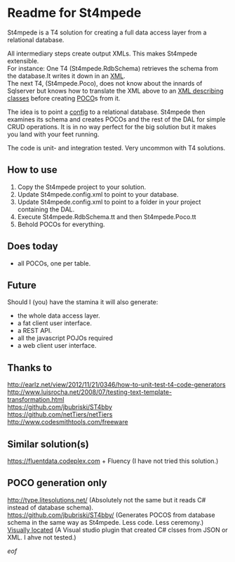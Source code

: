 # Readme for St4mpede

St4mpede is a T4 solution for creating a full data access layer from a relational database.

All intermediary steps create output XMLs. This makes St4mpede extensible.  
For instance: One T4 (St4mpede.RdbSchema) retrieves the schema from the database.It writes it down in an [XML](//github.com/LosManos/St4mpede/blob/master/St4mpede/St4mpede/RdbSchema/St4mpede.RdbSchema.xml).  
The next T4, (St4mpede.Poco), does not know about the innards of Sqlserver but knows how to translate the XML above to an [XML describing classes](https://github.com/LosManos/St4mpede/blob/master/St4mpede/St4mpede/Poco/PocoGenerator.xml) before creating   [POCO](//github.com/LosManos/St4mpede/tree/master/TheDAL/Poco)s from it. 

The idea is to point a [config](//github.com/LosManos/St4mpede/blob/master/St4mpede/St4mpede/St4mpede.config.xml) to a relational database. St4mpede then examines its schema and creates POCOs and the rest of the DAL for simple CRUD operations. It is in no way perfect for the big solution but it makes you land with your feet running.

The code is unit- and integration tested. Very uncommon with T4 solutions.  

## How to use

1) Copy the St4mpede project to your solution.  
2) Update St4mpede.config.xml to point to your database.  
3) Update St4mpede.config.xml to point to a folder in your project containing the DAL.  
4) Execute St4mpede.RdbSchema.tt and then St4mpede.Poco.tt  
5) Behold POCOs for everything.

## Does today

* all POCOs, one per table.

## Future

Should I (you) have the stamina it will also generate:
* the whole data access layer.  
* a fat client user interface.  
* a REST API.  
* all the javascript POJOs required
* a web client user interface.

## Thanks to
http://earlz.net/view/2012/11/21/0346/how-to-unit-test-t4-code-generators  
http://www.luisrocha.net/2008/07/testing-text-template-transformation.html  
https://github.com/jbubriski/ST4bby  
https://github.com/netTiers/netTiers  
http://www.codesmithtools.com/freeware  

## Similar solution(s)
https://fluentdata.codeplex.com + Fluency (I have not tried this solution.)  

## POCO generation only
http://type.litesolutions.net/ (Absolutely not the same but it reads C# instead of database schema).  
https://github.com/jbubriski/ST4bby/ (Generates POCOS from database schema in the same way as St4mpede. Less code. Less ceremony.)  
[Visually located](http://www.visuallylocated.com/post/2015/10/05/Creating-C-classes-from-JSON-(or-XML)-in-Visual-Studio-2015.aspx)  (A Visual studio plugin that created C# clsses from JSON or XML. I ahve not tested.)

*eof*
